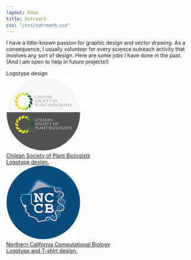 ```yaml
---
layout: base
title: Outreach
css: "/css/outreach.css"
---
```


I have a little-known passion for graphic design and vector drawing. As a consequence, I usually volunteer for every science outreach activity that involves any sort of design. Here are some jobs I have done in the past. (And I am open to help in future projects!)

<div id="portfolio-out">
    <div id="portfolio">
        <div id="portfolio-title">
            Logotype design
            <span class="fa fa-arrow-circle-down fa-fw" aria-hidden="true"></span>
        </div>
        <div id="shinyapps-big" data-columns>
            <div class="shinyapp">
                <a class="applink" href="https://www.biologiavegetal.cl/">
                    <img class="appimg" src="/img/outreach/cspb.png" />
                    <div class="apptitle">
                        Chilean Society of Plant Biologists
                    </div>
                    <div class="appdesc">
                        Logotype design.
                    </div>
                </a>
            </div>
            <div class="shinyapp">
                <a class="applink" href="https://nccb.io/">
                    <img class="appimg" src="/img/outreach/nccb_logo.png" />
                    <div class="apptitle">
                        Northern California Computational Biology
                    </div>
                    <div class="appdesc">
                        Logotype and T-shirt design.
                    </div>
                </a>
            </div>
        </div>
    </div>
</div>
